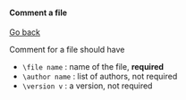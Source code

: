 #### Comment a file

[Go back](../c.md)

Comment for a file should have

* ``\file name`` : name of the file, **required**
* ``\author name`` : list of authors, not required
* ``\version v`` : a version, not required